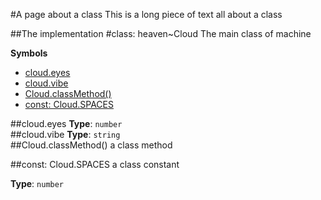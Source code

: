 #A page about a class
This is a long piece of text all about a class

##The implementation
<a name="module_heaven.Cloud"></a>
#class: heaven~Cloud
The main class of machine

**Symbols**

* [cloud.eyes](#module_heaven.Cloud#eyes)
* [cloud.vibe](#module_heaven.Cloud#vibe)
* [Cloud.classMethod()](#module_heaven.Cloud.classMethod)
* [const: Cloud.SPACES](#module_heaven.Cloud.SPACES)

<a name="module_heaven.Cloud#eyes"></a>
##cloud.eyes
**Type**: `number`  
<a name="module_heaven.Cloud#vibe"></a>
##cloud.vibe
**Type**: `string`  
<a name="module_heaven.Cloud.classMethod"></a>
##Cloud.classMethod()
a class method

<a name="module_heaven.Cloud.SPACES"></a>
##const: Cloud.SPACES
a class constant

**Type**: `number`  


